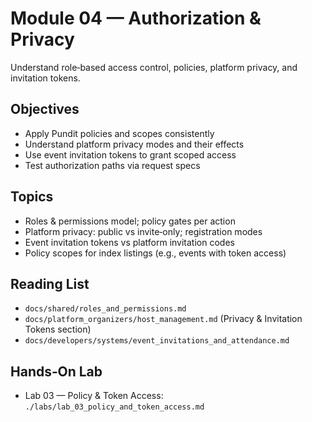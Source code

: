 # Module 04 — Authorization & Privacy

Understand role‑based access control, policies, platform privacy, and invitation tokens.

## Objectives
- Apply Pundit policies and scopes consistently
- Understand platform privacy modes and their effects
- Use event invitation tokens to grant scoped access
- Test authorization paths via request specs

## Topics
- Roles & permissions model; policy gates per action
- Platform privacy: public vs invite‑only; registration modes
- Event invitation tokens vs platform invitation codes
- Policy scopes for index listings (e.g., events with token access)

## Reading List
- `docs/shared/roles_and_permissions.md`
- `docs/platform_organizers/host_management.md` (Privacy & Invitation Tokens section)
- `docs/developers/systems/event_invitations_and_attendance.md`

## Hands‑On Lab
- Lab 03 — Policy & Token Access: `./labs/lab_03_policy_and_token_access.md`

